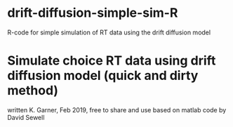# drift-diffusion-simple-sim-R
R-code for simple simulation of RT data using the drift diffusion model

# Simulate choice RT data using drift diffusion model (quick and dirty method)
written K. Garner, Feb 2019, free to share and use
based on matlab code by David Sewell 
